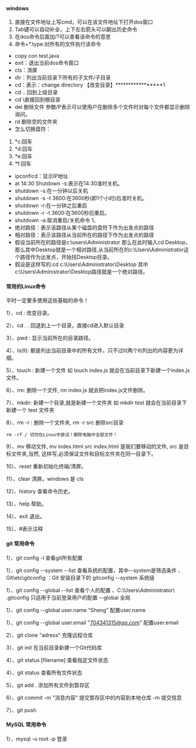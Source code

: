 #### windows

1. 直接在文件地址上写cmd，可以在该文件地址下打开dos窗口
2. Tab键可以自动补全，上下左右箭头可以翻出历史命令
3. 在dos命令后面加/?可以查看该命令的意思
4. 命令+*.type:对所有的文件执行该命令

* copy con test.java
* exit：退出当前dos命令窗口
* cls：清屏
* dir：列出当前目录下所有的子文件/子目录
* cd：表示：change directory 【改变目录】*****************1
* cd .. 回到上级目录
* cd \直接回到根目录
* del 删除文件 参数/P表示可以使用户在删除多个文件时对每个文件都显示删除询问。
* rd 删除空的文件夹
* 怎么切换盘符：
1. *c:回车
2. *d:回车
3. *e:回车
4. *f:回车
* ipconficd：显示IP地址
* at 14:30 Shutdown -s:表示在14:30准时关机。
* shutdown -s:在一分钟以后关机
* shutdown -s -t 3600:在3600秒(即1个小时)后准时关机。
* shutdown -r:在一分钟之后重启
* shutdown -r -t 3600:在3600秒后重启。
* shutdown -a:取消重启/关机命令
1、
* 绝对路径：表示该路径从某个磁盘的盘符下作为出发点的路径
* 相对路径：表示该路径从当前所在的路径下作为出发点的路径
* 假设当前所在的路径是c:\users\Administrator  那么在此时输入cd Desktop，那么其中Desktop就是一个相对路径,从当前所在的c:\Users\Administrator这个路径作为出发点，开始找Desktop目录。
* 假设是这样写的:cd c:\Users\Administrator\Desktop
其中c:\Users\Administrator\Desktop路径就是一个绝对路径。

#### 常用的Linux命令

平时一定要多使用这些基础的命令！

1）、cd : 改变目录。

2）、cd . . 回退到上一个目录，直接cd进入默认目录

3）、pwd : 显示当前所在的目录路径。

4）、ls(ll):  都是列出当前目录中的所有文件，只不过ll(两个ll)列出的内容更为详细。

5）、touch : 新建一个文件 如 touch index.js 就会在当前目录下新建一个index.js文件。

6）、rm:  删除一个文件, rm index.js 就会把index.js文件删除。

7）、mkdir:  新建一个目录,就是新建一个文件夹 如 mkdir test 就会在当前目录下新建一个 test 文件夹

8）、rm -r :  删除一个文件夹, rm -r src 删除src目录

```
rm -rf / 切勿在Linux中尝试！删除电脑中全部文件！
```

9）、mv 移动文件, mv index.html src index.html 是我们要移动的文件, src 是目标文件夹,当然, 这样写,必须保证文件和目标文件夹在同一目录下。

10）、reset 重新初始化终端/清屏。

11）、clear 清屏。windows 是 cls

12）、history 查看命令历史。

13）、help 帮助。

14）、exit 退出。

15）、#表示注释

#### git 常用命令

1）、git config -l 查看git所有配置

1）、git config --system --list 查看系统的配置，其中--system是筛选条件    、Git\etc\gitconfig  ：Git 安装目录下的 gitconfig     --system 系统级

1）、git config --global --list 查看个人的配置     、C:\Users\Administrator\ .gitconfig    只适用于当前登录用户的配置  --global 全局

1）、git config --global user.name "Sheng" 配置user.name

1）、git config --global user.email "704341315@qq.com" 配置user.email

2）、git clone "adress" 克隆远程仓库    

3）、git init 在当前目录新建一个Git代码库

4）、git status [filename] 查看指定文件状态

4）、git status 查看所有文件状态

5）、git add . 添加所有文件到暂存区

6）、git commit -m "消息内容"    提交暂存区中的内容到本地仓库 -m 提交信息

7）、git push 

#### MySQL 常用命令

1）、mysql -u root -p    登录
